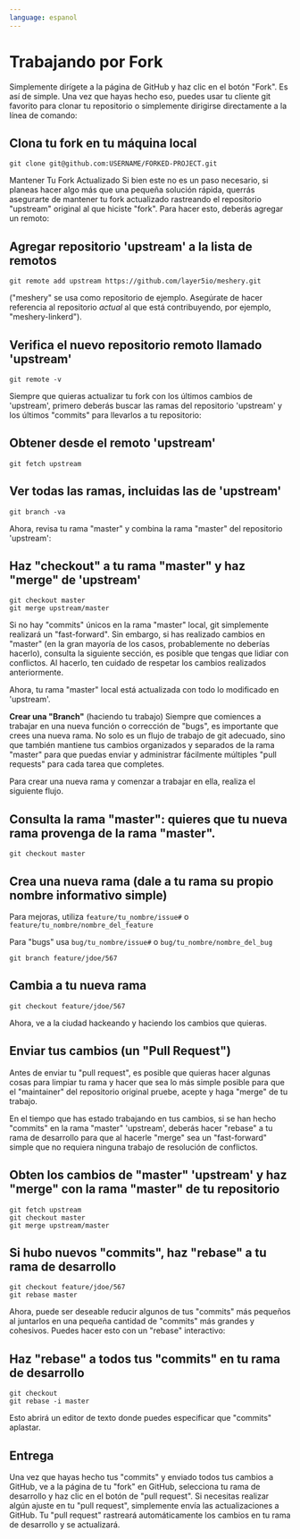 ```yaml
---
language: espanol
---
```

# Trabajando por Fork
Simplemente dirígete a la página de GitHub y haz clic en el botón "Fork". Es así de simple. Una vez que hayas hecho eso, puedes usar tu cliente git favorito para clonar tu repositorio o simplemente dirigirse directamente a la línea de comando:

## Clona tu fork en tu máquina local
```
git clone git@github.com:USERNAME/FORKED-PROJECT.git
```
Mantener Tu Fork Actualizado
Si bien este no es un paso necesario, si planeas hacer algo más que una pequeña solución rápida, querrás asegurarte de mantener tu fork actualizado rastreando el repositorio "upstream" original al que hiciste "fork". Para hacer esto, deberás agregar un remoto:

## Agregar repositorio 'upstream' a la lista de remotos
```
git remote add upstream https://github.com/layer5io/meshery.git
```
("meshery" se usa como repositorio de ejemplo. Asegúrate de hacer referencia al repositorio _actual_ al que está contribuyendo, por ejemplo, "meshery-linkerd").

## Verifica el nuevo repositorio remoto llamado 'upstream'
```
git remote -v
```
Siempre que quieras actualizar tu fork con los últimos cambios de 'upstream', primero deberás buscar las ramas del repositorio 'upstream' y los últimos "commits" para llevarlos a tu repositorio:

## Obtener desde el remoto 'upstream'
```
git fetch upstream
```

## Ver todas las ramas, incluidas las de 'upstream'
```
git branch -va
```
Ahora, revisa tu rama "master" y combina la rama "master" del repositorio 'upstream':

## Haz "checkout" a tu rama "master" y haz "merge" de 'upstream'
```
git checkout master
git merge upstream/master
```
Si no hay "commits" únicos en la rama "master" local, git simplemente realizará un "fast-forward". Sin embargo, si has realizado cambios en "master" (en la gran mayoría de los casos, probablemente no deberías hacerlo), consulta la siguiente sección, es posible que tengas que lidiar con conflictos. Al hacerlo, ten cuidado de respetar los cambios realizados anteriormente.

Ahora, tu rama "master" local está actualizada con todo lo modificado en 'upstream'.

**Crear una "Branch"** (haciendo tu trabajo)
Siempre que comiences a trabajar en una nueva función o corrección de "bugs", es importante que crees una nueva rama. No solo es un flujo de trabajo de git adecuado, sino que también mantiene tus cambios organizados y separados de la rama "master" para que puedas enviar y administrar fácilmente múltiples "pull requests" para cada tarea que completes.

Para crear una nueva rama y comenzar a trabajar en ella, realiza el siguiente flujo.

## Consulta la rama "master": quieres que tu nueva rama provenga de la rama "master".
```
git checkout master
```

## Crea una nueva rama (dale a tu rama su propio nombre informativo simple)
Para mejoras, utiliza `feature/tu_nombre/issue#` o `feature/tu_nombre/nombre_del_feature`

Para "bugs" usa `bug/tu_nombre/issue#` o `bug/tu_nombre/nombre_del_bug`

```
git branch feature/jdoe/567
```

## Cambia a tu nueva rama
```
git checkout feature/jdoe/567
```
Ahora, ve a la ciudad hackeando y haciendo los cambios que quieras.

## Enviar tus cambios (un "Pull Request")
Antes de enviar tu "pull request", es posible que quieras hacer algunas cosas para limpiar tu rama y hacer que sea lo más simple posible para que el "maintainer" del repositorio original pruebe, acepte y haga "merge" de tu trabajo.

En el tiempo que has estado trabajando en tus cambios, si se han hecho "commits" en la rama "master" 'upstream', deberás hacer "rebase" a tu rama de desarrollo para que al hacerle "merge" sea un "fast-forward" simple que no requiera ninguna trabajo de resolución de conflictos.

## Obten los cambios de "master" 'upstream' y haz "merge" con la rama "master" de tu repositorio
```
git fetch upstream
git checkout master
git merge upstream/master
```

## Si hubo nuevos "commits", haz "rebase" a tu rama de desarrollo
```
git checkout feature/jdoe/567
git rebase master
```
Ahora, puede ser deseable reducir algunos de tus "commits" más pequeños al juntarlos en una pequeña cantidad de "commits" más grandes y cohesivos. Puedes hacer esto con un "rebase" interactivo:

## Haz "rebase" a todos tus "commits" en tu rama de desarrollo
```
git checkout
git rebase -i master
```
Esto abrirá un editor de texto donde puedes especificar que "commits" aplastar.

## Entrega
Una vez que hayas hecho tus "commits" y enviado todos tus cambios a GitHub, ve a la página de tu "fork" en GitHub, selecciona tu rama de desarrollo y haz clic en el botón de "pull request". Si necesitas realizar algún ajuste en tu "pull request", simplemente envía las actualizaciones a GitHub. Tu "pull request" rastreará automáticamente los cambios en tu rama de desarrollo y se actualizará.
